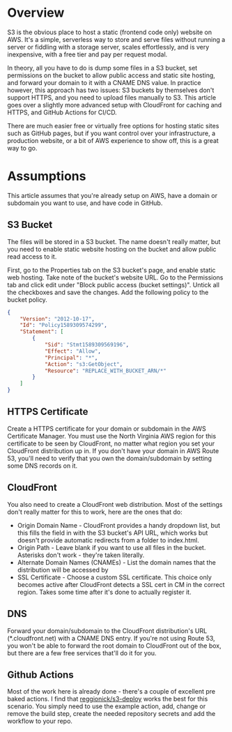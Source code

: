 # Overview
S3 is the obvious place to host a static (frontend code only) website on AWS. It's a simple, serverless way to store and serve files without running a server or fiddling with a storage server, scales effortlessly, and is very inexpensive, with a free tier and pay per request modal. 

In theory, all you have to do is dump some files in a S3 bucket, set permissions on the bucket to allow public access and static site hosting, and forward your domain to it with a CNAME DNS value. In practice however, this approach has two issues: S3 buckets by themselves don't support HTTPS, and you need to upload files manually to S3. This article goes over a slightly more advanced setup with CloudFront for caching and HTTPS, and GitHub Actions for CI/CD. 

There are much easier free or virtually free options for hosting static sites such as GitHub pages, but if you want control over your infrastructure, a production website, or a bit of AWS experience to show off, this is a great way to go. 

# Assumptions
This article assumes that you're already setup on AWS, have a domain or subdomain you want to use, and have code in GitHub. 

## S3 Bucket
The files will be stored in a S3 bucket. The name doesn't really matter, but you need to enable static website hosting on the bucket and allow public read access to it. 

First, go to the Properties tab on the S3 bucket's page, and enable static web hosting. Take note of the bucket's website URL. Go to the Permissions tab and click edit under "Block public access (bucket settings)". Untick all the checkboxes and save the changes. Add the following policy to the bucket policy.

```json
{
    "Version": "2012-10-17",
    "Id": "Policy1589309574299",
    "Statement": [
        {
            "Sid": "Stmt1589309569196",
            "Effect": "Allow",
            "Principal": "*",
            "Action": "s3:GetObject",
            "Resource": "REPLACE_WITH_BUCKET_ARN/*"
        }
    ]
}
```

## HTTPS Certificate
Create a HTTPS certificate for your domain or subdomain in the AWS Certificate Manager. You must use the North Virginia AWS region for this certificate to be seen by CloudFront, no matter what region you set your CloudFront distribution up in. If you don't have your domain in AWS Route 53, you'll need to verify that you own the domain/subdomain by setting some DNS records on it.

## CloudFront
You also need to create a CloudFront web distribution. Most of the settings don't really matter for this to work, here are the ones that do:
* Origin Domain Name - CloudFront provides a handy dropdown list, but this fills the field in with the S3 bucket's API URL, which works but doesn't provide automatic redirects from a folder to index.html.
* Origin Path - Leave blank if you want to use all files in the bucket. Asterisks don't work - they're taken literally.
* Alternate Domain Names (CNAMEs) - List the domain names that the distribution will be accessed by
* SSL Certificate - Choose a custom SSL certificate. This choice only becomes active after CloudFront detects a SSL cert in CM in the correct region. Takes some time after it's done to actually register it.

## DNS
Forward your domain/subdomain to the CloudFront distribution's URL (*.cloudfront.net) with a CNAME DNS entry. If you're not using Route 53, you won't be able to forward the root domain to CloudFront out of the box, but there are a few free services that'll do it for you.

## Github Actions
Most of the work here is already done - there's a couple of excellent pre baked actions. I find that <a href="https://github.com/reggionick/s3-deploy">reggionick/s3-deploy</a> works the best for this scenario. You simply need to use the example action, add, change or remove the build step, create the needed repository secrets and add the workflow to your repo.